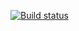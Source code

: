 [![Build status](https://ci.appveyor.com/api/projects/status/q70p6qgech73x6tp/branch/main?svg=true)](https://ci.appveyor.com/project/LaychenkovGA/api-ci-0e7mr/branch/main)
